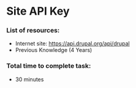 Site API Key
============

### List of resources: ###
* Internet site: https://api.drupal.org/api/drupal
* Previous Knowledge (4 Years)

### Total time to complete task: ###
- 30 minutes
